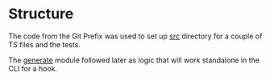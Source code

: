 # Structure

The code from the Git Prefix was used to set up [src](/src) directory for a couple of TS files and the tests.

The [generate](/src/generate) module followed later as logic that will work standalone in the CLI for a hook.

